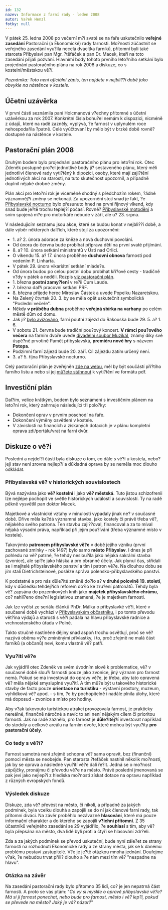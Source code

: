 ```yaml
---
id: 132
nazev: Informace z farní rady - leden 2008
autor: Va?ek Henzl
fotky: null
---
```

<!-- Generated by XStandard version 2.0.0.0 on 2008-02-01T11:13:26 -->

<p>V pátek 25. ledna 2008 po večerní m?í svaté se na faře uskutečnilo <strong>veřejné zasedání</strong> Pastorační (a Ekonomické) rady farnosti. Mo?nosti zúčastnit se veřejného zasedání vyu?ila necelá dvacítka farníků, přítomní byli také starosta Přibyslavi pan Mgr. ?těfáček a pan Dr. Macek, kteří na toto zasedání přijali pozvání. Hlavními body tohoto prvního leto?ního setkání bylo projednání pastoračního plánu na rok 2008 a diskuze, co s kostelní/městskou vě?í.</p>
<p><em>Poznámka: Toto není oficiální zápis, ten najdete v nejbli??í době jako obvykle na nástěnce v kostele.</em></p>
<h2 class="left">Účetní uzávěrka</h2>
<p>V první části seznámila paní Holcmanová v?echny přítomné s účetní uzávěrkou za rok 2007. Konkrétní čísla bohu?el nemám k dispozici, nicméně z údajů, které na radě zazněly, vyplývá, ?e farnost v uplynulém roce nehospodařila ?patně. Celé vyúčtovaní by mělo být v brzké době rovně? dostupné na nástěnce v kostele.</p>
<h2 class="left">Pastorační plán 2008</h2>
<p>Druhým bodem bylo projednání pastoračního plánu pro leto?ní rok. Otec Zdeněk postupně pro?el jednotlivé body ji? sestaveného plánu, který měli jednotliví členové rady vyti?těný k dipozici, osoby, které mají zaji?tění jednotlivých akcí na starosti, na tuto skutečnost upozornil, a případně doplnil nějaké drobné změny.</p>
<p>Plán akcí pro leto?ní rok je víceméně shodný s předchozím rokem, ?ádné významněj?í změny se nekonají. Za upozornění stojí snad je fakt, ?e <a href="http://nocturno.wz.cz">Přibyslavské nocturno</a> bylo přesunuto hned na první říjnový víkend, kdy snad bude je?tě trochu teplej?í počasí. Rovně? <a href="http://www.motodeni.com/">Přibyslavské motodění</a> a sním spojená m?e pro motorkáře nebude v září, ale u? 23. srpna.</p>
<p>V následujícím seznamu jsou akce, které se budou konat v nejbli??í době, a dále výběr některých dal?ích, které stojí za upozornění:</p>
<ul>
	<li>1. a? 2. února adorace za kněze a nová duchovní povolání.</li>
	<li>Od února do června bude probíhat příprava dětí na první svaté přijímání.</li>
	<li>8. a? 10. února setkání ministrantů v Ústí nad Orlicí.</li>
	<li>O víkendu 15. a? 17. února proběhne <strong>duchovní obnova</strong> farnosti pod vedením P. Linharta.</li>
	<li>V pátek 29. února vikariátní setkání mláde?e.</li>
	<li>Od února budou po celou postní dobu probíhat kří?ové cesty - tradičně v?dy v pátek a neděli. Rozpis <a href="http://farnostpribyslav.wz.cz/index.php?page=4&amp;subpage=0&amp;rok=2008">viz pastorační plán</a>.</li>
	<li>1. března <strong>postní zamy?lení</strong> v re?ii Cum Laude.</li>
	<li>7. března dal?í pracovní setkání PRF.</li>
	<li>8. března přijede herec Miroslav Částek a uvede Popelku Nazaretskou.</li>
	<li>Na Zelený čtvrtek 20. 3. by se měla opět uskutečnit symbolická &quot;Poslední večeře&quot;.</li>
	<li>Někdy <strong>v průběhu dubna</strong> proběhne <strong>veřejná sbírka na varhany</strong> po celém městě dům od domu.</li>
	<li>Jak ji? <a href="http://farnostpribyslav.wz.cz/index.php?page=2&amp;idr=26&amp;year=2007">bylo avizováno</a>, farní poutní zájezd do Rakouska bude 29. 5. a? 1. 6.</li>
	<li>V sobotu 21. června bude tradiční pou?ový koncert. <strong>V rámci pou?ového večera</strong> na farním dvoře uvede <a href="http://www.vysocina-news.cz/clanek/v-pribyslavi-je-novy-ochotnicky-soubor/" onclick="javascript:urchinTracker ('/vysocina-news/2008-5/muzikal');">divadelní soubor Muzikál</a>, známý díky své úspě?né prvotině Pamět přibyslavská, <strong>premiéru nové hry</strong> s názvem <strong>Potopa</strong>.</li>
	<li>Podzimní farní zájezd bude 20. září. Cíl zájezdu zatím určený není.</li>
	<li>3. a? 5. října Přibyslavské nocturno.</li>
</ul>
<p>Celý pastorační plán je zveřejněn <a href="http://farnostpribyslav.wz.cz/index.php?page=4&amp;subpage=0&amp;rok=2008">zde na webu</a>, měl by být součástí pří?tího farního listu a nebo si jej <a href="http://farnostpribyslav.wz.cz/dokumenty/pastoracni-plan-farnosti-2008.pdf" onclick="javascript:urchinTracker ('/dokumenty/pastoracni-plan-farnosti-2008');">mů?ete stáhnout</a> k vyti?tění ve formátu pdf.</p>
<h2 class="left">Investiční plán</h2>
<p>Dal?ím, velice krátkým, bodem bylo seznámení s investičním plánem na leto?ní rok, který zahrnuje následující tři polo?ky:</p>
<ul>
	<li>Dokončení oprav v prvním poschodí na faře.</li>
	<li>Dokončení výměny osvětlení v kostele.</li>
	<li>V závislosti na financích a získaných dotacích je v plánu kompletní oprava zdi/portálu/vrat na farní dvůr.</li>
</ul>
<h2 class="left">Diskuze o vě?i</h2>
<p>Poslední a nejdel?í částí byla diskuze o tom, co dále s vě?í u kostela, nebo? její stav není zrovna nejlep?í a důkladná oprava by se neměla moc dlouho odkládat.</p>
<h3 class="left">Přibyslavská vě? v historických souvislostech</h3>
<p>Bývá nazývána jako <strong>vě? kostelní</strong> i jako <strong>vě? městská</strong>. Tuto jistou schizofrenii lze nejlépe pochopit ve světle historických událostí a souvislostí. Ty na radě pěkně vysvětlil pan doktor Macek.</p>
<p>Majetkové a vlastnické vztahy v minulosti vypadaly jinak ne? v současné době. Dříve měla ka?dá významná stavba, jako kostely či právě třeba vě?, nějakého svého patrona. Ten stavbu zaji??oval, financoval a za to míval nějaká výsadní práva, například při jejím pou?ívání (třeba významné místo v kostele).</p>
<p>Takovýmto <strong>patronem přibyslavské vě?e</strong> v době jejího vzniku (první zachované zmínky - rok 1497) bylo samo <strong>město Přibyslav</strong>. I dnes je při pohledu na vě? patrné, ?e tehdy neslou?ila jako nějaká sakrální stavba (zvonice), ale spí?e jako hláska a pro obranné účely. Jak plynul čas, střídali se i majitelé přibyslavského panství a tím i patron vě?e. Na dlouhou dobu se jím stali Dietrichsteinové, posléze správa polensko-přibyslavského panství.</p>
<p>K podstatné a pro nás důle?ité změně do?lo a? <strong>v druhé polovině 19. století</strong>, kdy v důsledku tehdej?ích reforem do?lo ke zru?ení patronátů. Tehdy byla vě? zapsána do pozemkových knih jako <strong>majetek přibyslavského chrámu</strong>, co? nahlí?eno dne?ní legislativou znamená, ?e je majetkem farnosti.</p>
<p>Jak lze vyčíst ze seriálu článků PhDr. Málka o přibyslavké vě?i, které v současné době vychází v <a href="http://www.pribyslav.info/" onclick="javascript:urchinTracker ('/odkaz/pribyslav.info');">Přibyslavském občastníku</a>, i po tomto převodu vět?ina výdajů a starostí s vě?í padala na hlavu přibyslavské radnice a vrchnostenského úřadu v Polné.</p>
<p>Takto stručně nastíněné dějiny snad aspoň trochu osvětlují, proč se vě? nazývá oběma vý?e zmíněnými přívlastky, i to, proč zřejmě ne malá část farníků (a občanů) neví, komu vlastně vě? patří.</p>
<h3 class="left">Vyu?ití vě?e</h3>
<p>Jak vyjádřil otec Zdeněk ve svém úvodním slově k problematice, vě? v současné době slou?í farnosti pouze jako zvonice, jiný význam pro farnost nemá. Pokud se má investovat do opravy vě?e, je třeba, aby tato opravená vě? měla nějaké smysluplné vyu?ití. A tím mů?e být u takového historické stavby de facto pouze <strong>orientace na turistiku</strong> - výstavní prostory, muzeum, vyhlídková vě? apod. - s tím, ?e by pochopitelně i nadále plnila úlohy, které má doposud - zvonice a místo pro hodiny.</p>
<p>Aby v?ak takovouto turistickou atrakci provozovala farnost, je prakticky nereálné, finančně náročné a navíc to ani není nějakým cílem či prioritou farnosti. Jak na radě zaznělo, pro farnost je <strong>důle?itěj?í</strong> investovat například do stodoly a celkově areálu na farním dvoře, které mohou být vyu?ity <strong>pro pastorační účely</strong>.</p>
<h3 class="left">Co tedy s vě?í?</h3>
<p>Farnost samotná není zřejmě schopna vě? sama opravit, bez (finanční) pomoci města se neobejde. Pan starosta ?tefáček nastínil několik mo?ností, jak by se oprava a následné vyu?ití vě?e dali ře?it. Jedná se o mo?nost zápůjčky, pronájmu či převodu vě?e na město. Právě poslední jmenovaná se pak jeví jako nejlep?í z hlediska mo?nosti získat dotace na opravu například z různých evropských fondů.</p>
<h3 class="left">Výsledek diskuze</h3>
<p>Diskuze, zda vě? převést na město, či nikoli, a případně za jakých podmínek, byla vcelku dlouhá a zapojili se do ní jak členové farní rady, tak přítomní diváci. Na závěr proběhlo nezávazné <strong>hlasování</strong>, které má pouze informační charakter a do kterého se zapojili <strong>v?ichni přítomní</strong>. Z 35 účastníků veřejného zasedání se 29 vyjádřilo, ?e <strong>souhlasí</strong> s tím, aby vě? byla přepsána na město, dva lidé byli proti a čtyři se hlasování zdr?eli.</p>
<p>Zda a za jakých podmínek se převod uskuteční, bude nyní zále?et ze strany farnosti na rozhodnutí Ekonomické rady a ze strany města, jak se k danému problému postaví zastupitelé. V?e je je?tě otázkou mnoha jednání. Doufejme v?ak, ?e nebudou trvat příli? dlouho a ?e nám mezi tím vě? &quot;nespadne na hlavu&quot;.</p>
<h3 class="left">Otázka na závěr</h3>
<p>Na zasedání pastorační rady bylo přítomno 35 lidí, co? je jen nepatrná část farnosti. A proto se vás ptám: &quot;<em>Co vy si myslíte o opravě přibyslavské vě?e? Má si jí farnost ponechat, nebo bude pro farnost, město i vě? lep?í, pokud se převede na město? Jaký je vá? názor?</em>&quot;<br /></p>
